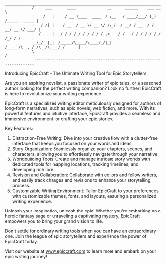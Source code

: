                  ______________________________________________________________________
                /     ___       ____              __      ______    ___ __             \
                |    /   |     / __ )____  ____  / /__   / ____/___/ (_) /_____  _____ |
                |   / /| |    / __  / __ \/ __ \/ //_/  / __/ / __  / / __/ __ \/ ___/ |
                |  / ___ |   / /_/ / /_/ / /_/ / ,<    / /___/ /_/ / / /_/ /_/ / /     |
                | /_/  |_|  /_____/\____/\____/_/|_|  /_____/\__,_/_/\__/\____/_/      |
                \                                                                      /
                 ----------------------------------------------------------------------

Introducing EpicCraft - The Ultimate Writing Tool for Epic Storytellers

Are you an aspiring novelist, a passionate writer of epic tales, or a seasoned author looking for the perfect writing companion? Look no further! EpicCraft is here to revolutionize your writing experience.

EpicCraft is a specialized writing editor meticulously designed for authors of long-form narratives, such as epic novels, web fiction, and more. With its powerful features and intuitive interface, EpicCraft provides a seamless and immersive environment for crafting your epic stories.

Key Features:
1. Distraction-Free Writing: Dive into your creative flow with a clutter-free interface that keeps you focused on your words and ideas.
2. Story Organization: Seamlessly organize your chapters, scenes, and characters, allowing you to effortlessly navigate through your narrative.
3. Worldbuilding Tools: Create and manage intricate story worlds with dedicated tools for mapping locations, tracking timelines, and developing rich lore.
4. Revision and Collaboration: Collaborate with editors and fellow writers, and easily track changes and revisions to enhance your storytelling process.
5. Customizable Writing Environment: Tailor EpicCraft to your preferences with customizable themes, fonts, and layouts, ensuring a personalized writing experience.

Unleash your imagination, unleash the epic! Whether you're embarking on a heroic fantasy saga or unraveling a captivating mystery, EpicCraft empowers you to bring your grand vision to life.

Don't settle for ordinary writing tools when you can have an extraordinary one. Join the league of epic storytellers and experience the power of EpicCraft today.

Visit our website at www.epiccraft.com to learn more and embark on your epic writing journey!



